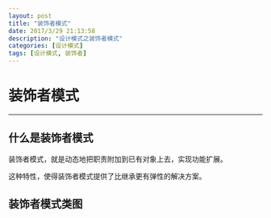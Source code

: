 ```yaml
---
layout: post
title: "装饰者模式"
date: 2017/3/29 21:13:58 
description: "设计模式之装饰者模式"
categories: [设计模式]
tags: [设计模式, 装饰者]
---
```


# 装饰者模式

-----

## 什么是装饰者模式

装饰者模式，就是动态地把职责附加到已有对象上去，实现功能扩展。

这种特性，使得装饰者模式提供了比继承更有弹性的解决方案。

## 装饰者模式类图

